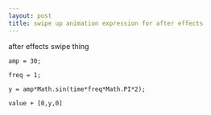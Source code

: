 ```yaml
---
layout: post
title: swipe up animation expression for after effects
---
```

after effects swipe thing
```
amp = 30;

freq = 1;

y = amp*Math.sin(time*freq*Math.PI*2);

value + [0,y,0]
```
